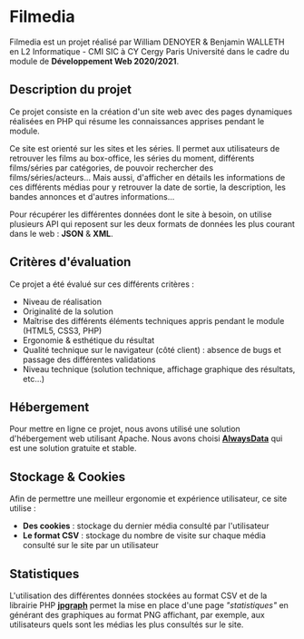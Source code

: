 # Filmedia

Filmedia est un projet réalisé par William DENOYER & Benjamin WALLETH en L2 Informatique - CMI SIC à CY Cergy Paris Université dans le cadre du module de **Développement Web 2020/2021**.

## Description du projet

Ce projet consiste en la création d'un site web avec des pages dynamiques réalisées en PHP qui résume les connaissances apprises pendant le module.

Ce site est orienté sur les sites et les séries. Il permet aux utilisateurs de retrouver les films au box-office, les séries du moment, différents films/séries par catégories, de pouvoir rechercher des films/séries/acteurs... Mais aussi, d'afficher en détails les informations de ces différents médias pour y retrouver la date de sortie, la description, les bandes annonces et d'autres informations...

Pour récupérer les différentes données dont le site à besoin, on utilise plusieurs API qui reposent sur les deux formats de données les plus courant dans le web : **JSON** & **XML**.

## Critères d'évaluation

Ce projet a été évalué sur ces différents critères :
 - Niveau de réalisation
 - Originalité de la solution
 - Maîtrise des différents éléments techniques appris pendant le module (HTML5, CSS3, PHP)
 - Ergonomie & esthétique du résultat
 - Qualité technique sur le navigateur (côté client) : absence de bugs et passage des différentes validations
 - Niveau technique (solution technique, affichage graphique des résultats, etc...)

## Hébergement

Pour mettre en ligne ce projet, nous avons utilisé une solution d'hébergement web utilisant Apache. Nous avons choisi **[AlwaysData](https://alwaysdata.net)** qui est une solution gratuite et stable.

## Stockage & Cookies

Afin de permettre une meilleur ergonomie et expérience utilisateur, ce site utilise :

 - **Des cookies** : stockage du dernier média consulté par l'utilisateur
 - **Le format CSV** : stockage du nombre de visite sur chaque média consulté sur le site par un utilisateur

## Statistiques

L'utilisation des différentes données stockées au format CSV et de la librairie PHP **[jpgraph](https://jpgraph.net/)** permet la mise en place d'une page *"statistiques"* en générant des graphiques au format PNG affichant, par exemple, aux utilisateurs quels sont les médias les plus consultés sur le site.
